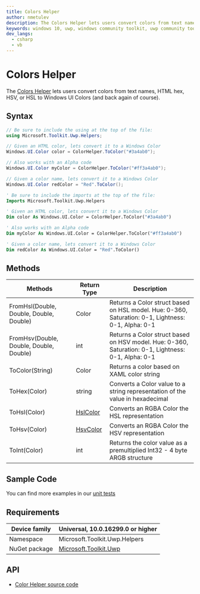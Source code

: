 ```yaml
---
title: Colors Helper
author: nmetulev
description: The Colors Helper lets users convert colors from text names, HTML hex, HSV, or HSL to Windows UI Colors
keywords: windows 10, uwp, windows community toolkit, uwp community toolkit, uwp toolkit, Colors Helper
dev_langs:
  - csharp
  - vb
---
```


# Colors Helper

The [Colors Helper](https://docs.microsoft.com/dotnet/api/microsoft.toolkit.uwp.helpers.colorhelper) lets users convert colors from text names, HTML hex, HSV, or HSL to Windows UI Colors (and back again of course).

## Syntax

```csharp
// Be sure to include the using at the top of the file:
using Microsoft.Toolkit.Uwp.Helpers;

// Given an HTML color, lets convert it to a Windows Color
Windows.UI.Color color = ColorHelper.ToColor("#3a4ab0");

// Also works with an Alpha code
Windows.UI.Color myColor = ColorHelper.ToColor("#ff3a4ab0");

// Given a color name, lets convert it to a Windows Color
Windows.UI.Color redColor = "Red".ToColor();
```
```vb
' Be sure to include the imports at the top of the file:
Imports Microsoft.Toolkit.Uwp.Helpers

' Given an HTML color, lets convert it to a Windows Color
Dim color As Windows.UI.Color = ColorHelper.ToColor("#3a4ab0")

' Also works with an Alpha code
Dim myColor As Windows.UI.Color = ColorHelper.ToColor("#ff3a4ab0")

' Given a color name, lets convert it to a Windows Color
Dim redColor As Windows.UI.Color = "Red".ToColor()
```

## Methods

| Methods | Return Type | Description |
| -- | -- | -- |
| FromHsl(Double, Double, Double, Double) | Color | Returns a Color struct based on HSL model. Hue: 0-360, Saturation:  0-1, Lightness:  0-1, Alpha:  0-1 |
| FromHsv(Double, Double, Double, Double) | int | Returns a Color struct based on HSV model. Hue: 0-360, Saturation:  0-1, Lightness:  0-1, Alpha:  0-1 |
| ToColor(String) | Color | Returns a color based on XAML color string |
| ToHex(Color) | string | Converts a Color value to a string representation of the value in hexadecimal |
| ToHsl(Color) | [HslColor](https://docs.microsoft.com/dotnet/api/microsoft.toolkit.uwp.hslcolor) | Converts an RGBA Color the HSL representation |
| ToHsv(Color) | [HsvColor](https://docs.microsoft.com/dotnet/api/microsoft.toolkit.uwp.hsvcolor) | Converts an RGBA Color the HSV representation |
| ToInt(Color) | int | Returns the color value as a premultiplied Int32 - 4 byte ARGB structure |

## Sample Code

You can find more examples in our [unit tests](https://github.com/Microsoft/WindowsCommunityToolkit//blob/master/UnitTests/UnitTests.UWP/Helpers/Test_ColorHelper.cs)

## Requirements

| Device family | Universal, 10.0.16299.0 or higher |
| --- | --- |
| Namespace | Microsoft.Toolkit.Uwp.Helpers |
| NuGet package | [Microsoft.Toolkit.Uwp](https://www.nuget.org/packages/Microsoft.Toolkit.Uwp/) |

## API

* [Color Helper source code](https://github.com/Microsoft/WindowsCommunityToolkit//blob/master/Microsoft.Toolkit.Uwp/Helpers/ColorHelper.cs)
